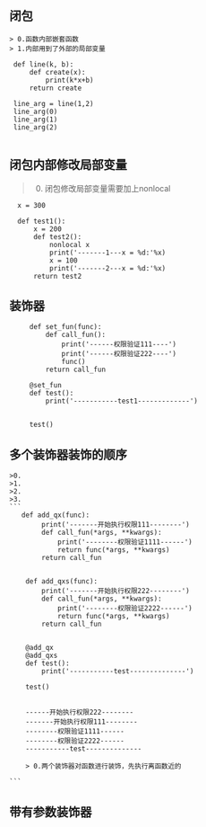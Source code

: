 ## 闭包
    > 0.函数内部嵌套函数
    > 1.内部用到了外部的局部变量
   ```
    def line(k, b):
        def create(x):
            print(k*x+b)
        return create
        
    line_arg = line(1,2)
    line_arg(0)
    line_arg(1)
    line_arg(2)
    
   ```
## 闭包内部修改局部变量
>0. 闭包修改局部变量需要加上nonlocal 
      
  ```
    x = 300

    def test1():
        x = 200
        def test2():
            nonlocal x
            print('-------1---x = %d:'%x)
            x = 100
            print('-------2---x = %d:'%x)
        return test2
  ```   
    
    
## 装饰器
   ```
        def set_fun(func):
            def call_fun():
                print('------权限验证111----')
                print('------权限验证222----')
                func()
            return call_fun
        
        @set_fun
        def test():
            print('-----------test1-------------')
        
        
        test()
   ```
## 多个装饰器装饰的顺序
    >0. 
    >1.
    >2.
    >3.
    ```
       def add_qx(func):
            print('-------开始执行权限111--------')
            def call_fun(*args, **kwargs):
                print('--------权限验证1111------')
                return func(*args, **kwargs)
            return call_fun
        
        
        def add_qxs(func):
            print('-------开始执行权限222--------')
            def call_fun(*args, **kwargs):
                print('--------权限验证2222------')
                return func(*args, **kwargs)
            return call_fun
        
        
        @add_qx
        @add_qxs
        def test():
            print('-----------test--------------')
        
        test()
        
        
        ------开始执行权限222--------
        -------开始执行权限111--------
        --------权限验证1111------
        --------权限验证2222------
        -----------test--------------
        
        > 0.两个装饰器对函数进行装饰，先执行离函数近的

    ```
    
## 带有参数装饰器
   
    
    
    
    
    
    
    
    
    
    
    
    
    
    
    
    
    
    
    
    
    
    
    
    
    
    
    
    
    
    
    
    
    
    
    
    
    
    
    
    
    
    
    
    
    
    
    